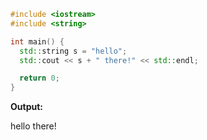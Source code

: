 ```cpp
#include <iostream>
#include <string>

int main() {
  std::string s = "hello";
  std::cout << s + " there!" << std::endl;

  return 0;
}
```

**Output:**

hello there!

